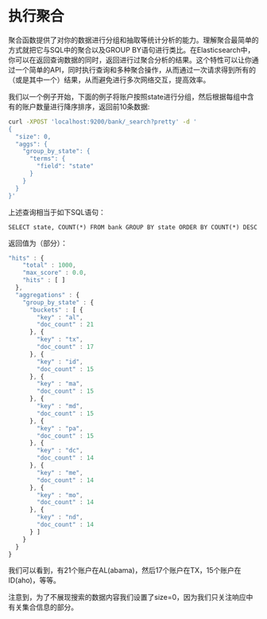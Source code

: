 # 执行聚合

聚合函数提供了对你的数据进行分组和抽取等统计分析的能力。理解聚合最简单的方式就把它与SQL中的聚合以及GROUP BY语句进行类比。在Elasticsearch中，你可以在返回查询数据的同时，返回进行过聚合分析的结果。这个特性可以让你通过一个简单的API，同时执行查询和多种聚合操作，从而通过一次请求得到所有的（或是其中一个）结果，从而避免进行多次网络交互，提高效率。

我们以一个例子开始，下面的例子将账户按照state进行分组，然后根据每组中含有的账户数量进行降序排序，返回前10条数据:

```bash
curl -XPOST 'localhost:9200/bank/_search?pretty' -d '
{
  "size": 0,
  "aggs": {
    "group_by_state": {
      "terms": {
        "field": "state"
      }
    }
  }
}'
```

上述查询相当于如下SQL语句：

```
SELECT state, COUNT(*) FROM bank GROUP BY state ORDER BY COUNT(*) DESC
```

返回值为（部分）：

```js
"hits" : {
    "total" : 1000,
    "max_score" : 0.0,
    "hits" : [ ]
  },
  "aggregations" : {
    "group_by_state" : {
      "buckets" : [ {
        "key" : "al",
        "doc_count" : 21
      }, {
        "key" : "tx",
        "doc_count" : 17
      }, {
        "key" : "id",
        "doc_count" : 15
      }, {
        "key" : "ma",
        "doc_count" : 15
      }, {
        "key" : "md",
        "doc_count" : 15
      }, {
        "key" : "pa",
        "doc_count" : 15
      }, {
        "key" : "dc",
        "doc_count" : 14
      }, {
        "key" : "me",
        "doc_count" : 14
      }, {
        "key" : "mo",
        "doc_count" : 14
      }, {
        "key" : "nd",
        "doc_count" : 14
      } ]
    }
  }
}
```

我们可以看到，有21个账户在AL\(abama\)，然后17个账户在TX，15个账户在ID\(aho\)，等等。

注意到，为了不展现搜索的数据内容我们设置了size=0，因为我们只关注响应中有关集合信息的部分。



